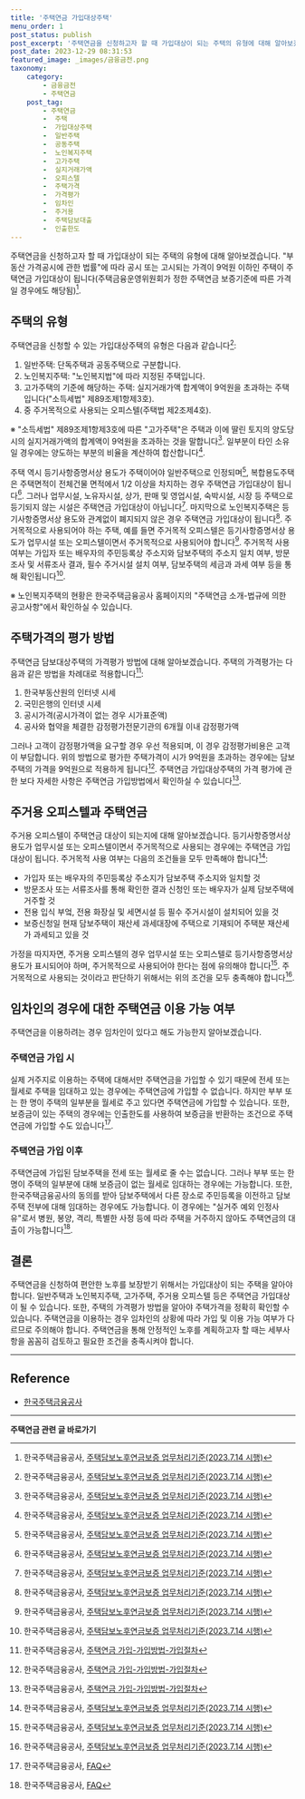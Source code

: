 ```yaml
---
title: '주택연금 가입대상주택'
menu_order: 1
post_status: publish
post_excerpt: '주택연금을 신청하고자 할 때 가입대상이 되는 주택의 유형에 대해 알아보겠습니다.  부동산 가격공시에 관한 법률 에 따라 공시 또는 고시되는 가격이 9억원 이하인 주택이 주택연금 가입대상이 됩니다 주택금융운영위원회가 정한 주택연금 보증기준에 따른 가격일 경우에도 해당됨   1 .'
post_date: 2023-12-29 08:31:53
featured_image: _images/금융금전.png
taxonomy:
    category:
        - 금융금전
        - 주택연금
    post_tag:
        - 주택연금
        -  주택
        -  가입대상주택
        -  일반주택
        -  공동주택
        -  노인복지주택
        -  고가주택
        -  실지거래가액
        -  오피스텔
        -  주택가격
        -  가격평가
        -  임차인
        -  주거용
        -  주택담보대출
        -  인출한도
---
```



주택연금을 신청하고자 할 때 가입대상이 되는 주택의 유형에 대해 알아보겠습니다. "부동산 가격공시에 관한 법률"에 따라 공시 또는 고시되는 가격이 9억원 이하인 주택이 주택연금 가입대상이 됩니다(주택금융운영위원회가 정한 주택연금 보증기준에 따른 가격일 경우에도 해당됨)[^1].

## 주택의 유형
주택연금을 신청할 수 있는 가입대상주택의 유형은 다음과 같습니다[^1]:
1. 일반주택: 단독주택과 공동주택으로 구분합니다.
2. 노인복지주택: "노인복지법"에 따라 지정된 주택입니다.
3. 고가주택의 기준에 해당하는 주택: 실지거래가액 합계액이 9억원을 초과하는 주택입니다("소득세법" 제89조제1항제3호).
4. 중 주거목적으로 사용되는 오피스텔(주택법 제2조제4호).

※ "소득세법" 제89조제1항제3호에 따른 "고가주택"은 주택과 이에 딸린 토지의 양도당시의 실지거래가액의 합계액이 9억원을 초과하는 것을 말합니다[^1]. 일부분이 타인 소유일 경우에는 양도하는 부분의 비율을 계산하여 합산합니다[^1].

주택 역시 등기사항증명서상 용도가 주택이어야 일반주택으로 인정되며[^1], 복합용도주택은 주택면적이 전체건물 면적에서 1/2 이상을 차지하는 경우 주택연금 가입대상이 됩니다[^1]. 그러나 업무시설, 노유자시설, 상가, 판매 및 영업시설, 숙박시설, 시장 등 주택으로 등기되지 않는 시설은 주택연금 가입대상이 아닙니다[^1]. 마지막으로 노인복지주택은 등기사항증명서상 용도와 관계없이 폐지되지 않은 경우 주택연금 가입대상이 됩니다[^1]. 주거목적으로 사용되어야 하는 주택, 예를 들면 주거목적 오피스텔은 등기사항증명서상 용도가 업무시설 또는 오피스텔이면서 주거목적으로 사용되어야 합니다[^1]. 주거목적 사용 여부는 가입자 또는 배우자의 주민등록상 주소지와 담보주택의 주소지 일치 여부, 방문조사 및 서류조사 결과, 필수 주거시설 설치 여부, 담보주택의 세금과 과세 여부 등을 통해 확인됩니다[^1].

※ 노인복지주택의 현황은 한국주택금융공사 홈페이지의 "주택연금 소개-법규에 의한 공고사항"에서 확인하실 수 있습니다.

## 주택가격의 평가 방법
주택연금 담보대상주택의 가격평가 방법에 대해 알아보겠습니다. 주택의 가격평가는 다음과 같은 방법을 차례대로 적용합니다[^2]:
1. 한국부동산원의 인터넷 시세
2. 국민은행의 인터넷 시세
3. 공시가격(공시가격이 없는 경우 시가표준액)
4. 공사와 협약을 체결한 감정평가전문기관의 6개월 이내 감정평가액

그러나 고객이 감정평가액을 요구할 경우 우선 적용되며, 이 경우 감정평가비용은 고객이 부담합니다. 위의 방법으로 평가한 주택가격이 시가 9억원을 초과하는 경우에는 담보주택의 가격을 9억원으로 적용하게 됩니다[^2]. 주택연금 가입대상주택의 가격 평가에 관한 보다 자세한 사항은 주택연금 가입방법에서 확인하실 수 있습니다[^2].

## 주거용 오피스텔과 주택연금
주거용 오피스텔이 주택연금 대상이 되는지에 대해 알아보겠습니다. 등기사항증명서상 용도가 업무시설 또는 오피스텔이면서 주거목적으로 사용되는 경우에는 주택연금 가입대상이 됩니다. 주거목적 사용 여부는 다음의 조건들을 모두 만족해야 합니다[^1]:
- 가입자 또는 배우자의 주민등록상 주소지가 담보주택 주소지와 일치할 것
- 방문조사 또는 서류조사를 통해 확인한 결과 신청인 또는 배우자가 실제 담보주택에 거주할 것
- 전용 입식 부엌, 전용 화장실 및 세면시설 등 필수 주거시설이 설치되어 있을 것
- 보증신청일 현재 담보주택이 재산세 과세대장에 주택으로 기재되어 주택분 재산세가 과세되고 있을 것

가정을 따지자면, 주거용 오피스텔의 경우 업무시설 또는 오피스텔로 등기사항증명서상 용도가 표시되어야 하며, 주거목적으로 사용되어야 한다는 점에 유의해야 합니다[^1]. 주거목적으로 사용되는 것이라고 판단하기 위해서는 위의 조건을 모두 충족해야 합니다[^1].

## 임차인의 경우에 대한 주택연금 이용 가능 여부
주택연금을 이용하려는 경우 임차인이 있다고 해도 가능한지 알아보겠습니다.

### 주택연금 가입 시
실제 거주지로 이용하는 주택에 대해서만 주택연금을 가입할 수 있기 때문에 전세 또는 월세로 주택을 임대하고 있는 경우에는 주택연금에 가입할 수 없습니다. 하지만 부부 또는 한 명이 주택의 일부분을 월세로 주고 있다면 주택연금에 가입할 수 있습니다. 또한, 보증금이 있는 주택의 경우에는 인출한도를 사용하여 보증금을 반환하는 조건으로 주택연금에 가입할 수도 있습니다[^3].

### 주택연금 가입 이후
주택연금에 가입된 담보주택을 전세 또는 월세로 줄 수는 없습니다. 그러나 부부 또는 한 명이 주택의 일부분에 대해 보증금이 없는 월세로 임대하는 경우에는 가능합니다. 또한, 한국주택금융공사의 동의를 받아 담보주택에서 다른 장소로 주민등록을 이전하고 담보주택 전부에 대해 임대하는 경우에도 가능합니다. 이 경우에는 "실거주 예외 인정사유"로서 병원, 봉양, 격리, 특별한 사정 등에 따라 주택을 거주하지 않아도 주택연금의 대출이 가능합니다[^3].

## 결론
주택연금을 신청하여 편안한 노후를 보장받기 위해서는 가입대상이 되는 주택을 알아야 합니다. 일반주택과 노인복지주택, 고가주택, 주거용 오피스텔 등은 주택연금 가입대상이 될 수 있습니다. 또한, 주택의 가격평가 방법을 알아야 주택가격을 정확히 확인할 수 있습니다. 주택연금을 이용하는 경우 임차인의 상황에 따라 가입 및 이용 가능 여부가 다르므로 주의해야 합니다. 주택연금을 통해 안정적인 노후를 계획하고자 할 때는 세부사항을 꼼꼼히 검토하고 필요한 조건을 충족시켜야 합니다.

---
[^1]: 한국주택금융공사, [주택담보노후연금보증 업무처리기준(2023.7.14 시행)](https://www.hf.go.kr/agecare/business_hg/agecare_hg_notice_avgis.jsp)
[^2]: 한국주택금융공사, [주택연금 가입-가입방법-가입절차](https://www.hf.go.kr/agecare/business_hg/agecare_hg_notice_avgis.jsp)
[^3]: 한국주택금융공사, [FAQ](https://www.hf.go.kr/agecare/customer/agecare_customer_FAQ_VIEW.jsp)

## Reference
- [한국주택금융공사](https://www.hf.go.kr/agecare/index.jsp)
<!-- wp:separator -->
<hr class="wp-block-separator has-alpha-channel-opacity"/>
<!-- /wp:separator -->

<!-- wp:group {"backgroundColor":"base","layout":{"type":"constrained"}} -->
<div class="wp-block-group has-base-background-color has-background"><!-- wp:paragraph {"align":"center","fontSize":"medium"} -->
<p class="has-text-align-center has-large-font-size"><strong>주택연금 관련 글 바로가기</strong></p>
<!-- /wp:paragraph -->


<!-- wp:latest-posts
{"categories":[{"id":14528,"count":19,"description":"","link":"https://uknowlaw.com/category/%ec%a3%bc%ed%83%9d%ec%97%b0%ea%b8%88/","name":"주택연금","slug":"주택연금","taxonomy":"category","parent":0,"meta":[],"_links":{"self":[{"href":"https://uknowlaw.com/wp-json/wp/v2/categories/14528"}],"collection":[{"href":"https://uknowlaw.com/wp-json/wp/v2/categories"}],"about":[{"href":"https://uknowlaw.com/wp-json/wp/v2/taxonomies/category"}],"wp:post_type":[{"href":"https://uknowlaw.com/wp-json/wp/v2/posts?categories=14528"}],"curies":[{"name":"wp","href":"https://api.w.org/{rel}","templated":true}]}}],"postsToShow":100,"excerptLength":28,"postLayout":"grid","columns":2,"featuredImageAlign":"left","featuredImageSizeSlug":"large","fontSize":"small"} /--></div>
<!-- /wp:group -->